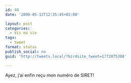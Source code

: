 ```yaml
---
id: 48
date: '2009-05-12T12:35:45+02:00'

layout: post
categories:
  - Vis ma vie
tags:
  - tweet
format: status
publish_social: no
guid: 'http://tweets.local/?birdsite_tweet=1772875388'

---
```


Ayez, j’ai enfin reçu mon numéro de SIRET!